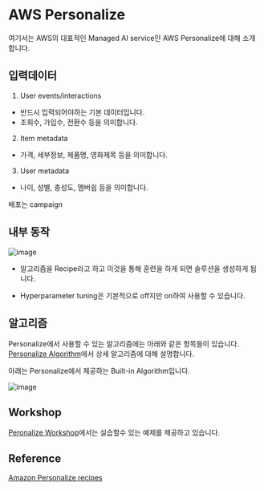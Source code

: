 # AWS Personalize

여기서는 AWS의 대표적인 Managed AI service인 AWS Personalize에 대해 소개합니다. 


## 입력데이터

1) User events/interactions 

- 반드시 입력되어야하는 기본 데이터입니다. 
- 조회수, 가입수, 전환수 등을 의미합니다. 

2) Item metadata 

- 가격, 세부정보, 제품명, 영화제목 등을 의미합니다.

3) User metadata
 
- 나이, 성별, 충성도, 멤버쉽 등을 의미합니다. 




배포는 campaign 

## 내부 동작

![image](https://user-images.githubusercontent.com/52392004/189830158-227c74ce-6b96-408d-837c-986392dfe67d.png)

- 알고리즘을 Recipe라고 하고 이것을 통해 훈련을 하게 되면 솔루션을 생성하게 됩니다. 

- Hyperparameter tuning은 기본적으로 off지만 on하여 사용할 수 있습니다.


## 알고리즘

Personalize에서 사용할 수 있는 알고리즘에는 아래와 같은 항목들이 있습니다. [Personalize Algorithm](https://github.com/kyopark2014/aws-personalize/blob/main/algorithm.md)에서 상세 알고리즘에 대해 설명합니다. 

아래는 Personalize에서 제공하는 Built-in Algorithm입니다. 

![image](https://user-images.githubusercontent.com/52392004/189832435-955dfdf8-12da-4213-9651-bf27a201b916.png)


## Workshop

[Peronalize Workshop](https://github.com/kyopark2014/aws-personalize/blob/main/workshop.md)에서는 실습할수 있는 예제를 제공하고 있습니다. 


## Reference

[Amazon Personalize recipes](https://docs.aws.amazon.com/personalize/latest/dg/working-with-predefined-recipes.html)
